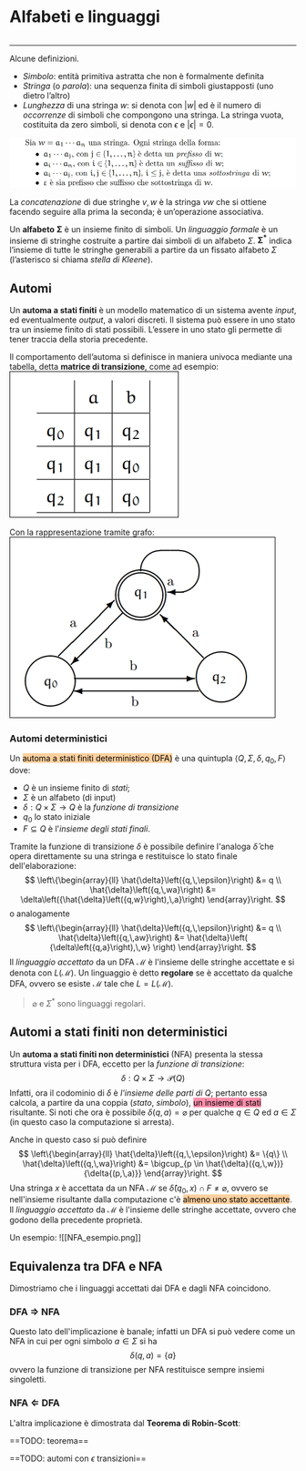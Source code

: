 # Alfabeti e linguaggi
```toc
```
--- 
Alcune definizioni.
-   _Simbolo_: entità primitiva astratta che non è formalmente definita
-   _Stringa_ (o _parola_): una sequenza finita di simboli giustapposti (uno dietro l’altro)    
-   _Lunghezza_ di una stringa $w$: si denota con $|w|$ ed è il numero di _occorrenze_ di simboli che compongono una stringa. La stringa vuota, costituita da zero simboli, si denota con $\epsilon$ e $|\epsilon| = 0$.

![prefix](./images/prefix.jpg)

La _concatenazione_ di due stringhe $v, w$ è la stringa $vw$ che si ottiene facendo seguire alla prima la seconda; è un’operazione associativa.

Un **alfabeto** $\mathbf{\Sigma}$ è un insieme finito di simboli. 
Un _linguaggio formale_ è un insieme di stringhe costruite a partire dai simboli di un alfabeto $\Sigma$. 
$\mathbf{\Sigma^*}$ indica l’insieme di tutte le stringhe generabili a partire da un fissato alfabeto $\Sigma$ (l’asterisco si chiama _stella di Kleene_).

## Automi
Un **automa a stati finiti** è un modello matematico di un sistema avente *input*,
ed eventualmente *output*, a valori discreti. Il sistema può essere in uno stato tra un
insieme finito di stati possibili. L’essere in uno stato gli permette di tener traccia
della storia precedente.

Il comportamento dell’automa si definisce in maniera univoca mediante una tabella, detta **matrice di transizione**, come ad esempio:
![matrice_transizione](./images/matrice_transizione.jpeg)

Con la rappresentazione tramite grafo:
![automa_01](./images/automa01.jpeg)

### Automi deterministici
Un <mark style="background: #FFB86CA6;">automa a stati finiti deterministico (DFA)</mark> è una quintupla $\langle Q,\,\Sigma,\,\delta,\,q_0,\,F \rangle$ dove:
- $Q$ è un insieme finito di *stati*;
- $\Sigma$ è un alfabeto (di input)
- $\delta : Q \times \Sigma \longrightarrow Q$ è la *funzione di transizione* 
- $q_0$ lo stato iniziale
- $F \subseteq Q$ è l'*insieme degli stati finali*.

Tramite la funzione di transizione $\delta$ è possibile definire l'analoga $\hat{\delta}$ che opera direttamente su una stringa e restituisce lo stato finale dell'elaborazione:
$$
\left\{\begin{array}{ll}
	\hat{\delta}\left({q,\,\epsilon}\right) &= q \\
	\hat{\delta}\left({q,\,wa}\right) &= \delta\left({\hat{\delta}\left({q,w}\right),\,a}\right)
\end{array}\right.
$$
o analogamente
$$
\left\{\begin{array}{ll}
	\hat{\delta}\left({q,\,\epsilon}\right) &= q \\
	\hat{\delta}\left({q,\,aw}\right) &= \hat{\delta}\left( {\delta\left({q,a}\right),\,w} \right)
\end{array}\right.
$$
Il *linguaggio accettato* da un DFA $\mathcal{M}$ è l'insieme delle stringhe accettate e si denota con $L(\mathcal{M})$.
Un linguaggio è detto **regolare** se è accettato da qualche DFA, ovvero se esiste $\mathcal{M}$ tale che $L = L(\mathcal{M})$. 

> $\varnothing$ e $\Sigma^*$ sono linguaggi regolari.  

## Automi a stati finiti non deterministici
Un **automa a stati finiti non deterministici** (NFA) presenta la stessa struttura vista per i DFA, eccetto per la *funzione di transizione*:
$$ 
	\delta : Q \times \Sigma \longrightarrow \mathcal{P}{(Q)}
$$
Infatti, ora il codominio di $\delta$ è *l'insieme delle parti di Q*; pertanto essa calcola, a partire da una coppia (*stato*, *simbolo*), <mark style="background: #FF5582A6;">un insieme di stati</mark> risultante. Si noti che ora è possibile $\delta({q,\,a}) = \varnothing$ per qualche $q \in Q$ ed $a \in \Sigma$ (in questo caso la computazione si arresta).

Anche in questo caso si può definire
$$
\left\{\begin{array}{ll}
	\hat{\delta}\left({q,\,\epsilon}\right) &= \{q\} \\
	\hat{\delta}\left({q,\,wa}\right) &= 
	\bigcup_{p \in \hat{\delta}({q,\,w})}{\delta{(p,\,a)}}
\end{array}\right.
$$
Una stringa $x$ è accettata da un NFA $\mathcal{M}$ se $\hat{\delta}{(q_0,\,x)} \cap F \neq \varnothing$, ovvero se nell'insieme risultante dalla computazione c'è <mark style="background: #FFB86CA6;">almeno uno stato accettante</mark>.
Il *linguaggio accettato* da $\mathcal{M}$ è l'insieme delle stringhe accettate, ovvero che godono della precedente proprietà.

Un esempio:
![[NFA_esempio.png]]

## Equivalenza tra DFA e NFA
Dimostriamo che i linguaggi accettati dai DFA e dagli NFA coincidono.

### DFA $\mathbb\Rightarrow$ NFA
Questo lato dell'implicazione è banale; infatti un DFA si può vedere come un NFA in cui per ogni simbolo $a \in \Sigma$ si ha 
$$
	\delta({q,\,a}) = \{a\}
$$
ovvero la funzione di transizione per NFA restituisce sempre insiemi singoletti.

### NFA $\mathbb\Leftarrow$ DFA
L'altra implicazione è dimostrata dal **Teorema di Robin-Scott**:

==TODO: teorema==

==TODO: automi con $\epsilon$ transizioni==

